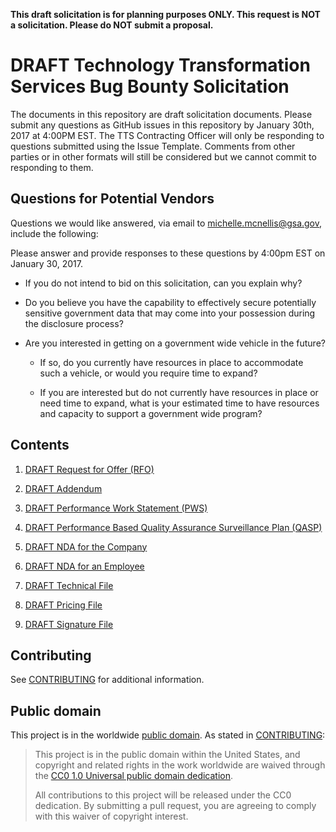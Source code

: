 **This draft solicitation is for planning purposes ONLY. This request is NOT a solicitation. Please do NOT submit a proposal.**

# DRAFT Technology Transformation Services Bug Bounty Solicitation
The documents in this repository are draft solicitation documents. Please submit any questions as GitHub issues in this repository by January 30th, 2017 at 4:00PM EST. The TTS Contracting Officer will only be responding to questions submitted using the Issue Template. Comments from other parties or in other formats will still be considered but we cannot commit to responding to them.

## Questions for Potential Vendors

Questions we would like answered, via email to michelle.mcnellis@gsa.gov, include the following:

Please answer and provide responses to these questions by 4:00pm EST on January 30, 2017.

* If you do not intend to bid on this solicitation, can you explain why?

* Do you believe you have the capability to effectively secure potentially sensitive government data that may come into your possession during the disclosure process?

* Are  you interested in getting on a government wide vehicle in the future? 

  * If so, do you currently have resources in place to accommodate such a vehicle, or would you require time to expand?

  * If you are interested but do not currently have resources in place or need time to expand, what is your estimated time to have resources and capacity to support a government wide program?

## Contents

1. [DRAFT Request for Offer (RFO)](draft_solicitation_documents/001_RFO.md)

2. [DRAFT Addendum](draft_solicitation_documents/002_Addendum.md)

3. [DRAFT Performance Work Statement (PWS)](draft_solicitation_documents/003_PWS.md)

4. [DRAFT Performance Based Quality Assurance Surveillance Plan (QASP)](draft_solicitation_documents/004_QASP.md)

5. [DRAFT NDA for the Company](draft_solicitation_documents/005_NDA_Company.md)

6. [DRAFT NDA for an Employee](draft_solicitation_documents/006_NDA_Employee.md)

7. [DRAFT Technical File](draft_solicitation_documents/response_templates/007_TECHNICAL_FILE.yaml)

8. [DRAFT Pricing File](draft_solicitation_documents/response_templates/008_PRICING_FILE.yaml)

9. [DRAFT Signature File](draft_solicitation_documents/response_templates/009_SIGNATURE_FILE.md)

## Contributing

See [CONTRIBUTING](CONTRIBUTING.md) for additional information.


## Public domain

This project is in the worldwide [public domain](LICENSE.md). As stated in [CONTRIBUTING](CONTRIBUTING.md):

> This project is in the public domain within the United States, and copyright and related rights in the work worldwide are waived through the [CC0 1.0 Universal public domain dedication](https://creativecommons.org/publicdomain/zero/1.0/).
>
> All contributions to this project will be released under the CC0 dedication. By submitting a pull request, you are agreeing to comply with this waiver of copyright interest.
